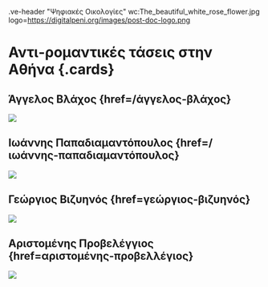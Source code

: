 .ve-header "Ψηφιακές Οικολογίες" wc:The_beautiful_white_rose_flower.jpg logo=https://digitalpeni.org/images/post-doc-logo.png 

# Αντι-ρομαντικές τάσεις στην Αθήνα {.cards}

## Άγγελος Βλάχος {href=/άγγελος-βλάχος} 

![](https://digitalpeni.org/aντι-ρομαντικές-τάσεις-στην-Αθήνα/vlachos.jpg)

## Ιωάννης Παπαδιαμαντόπουλος {href=/ιωάννης-παπαδιαμαντόπουλος}

![](https://upload.wikimedia.org/wikipedia/commons/7/7a/Jean_Mor%C3%A9as_1910.jpg)

## Γεώργιος Βιζυηνός {href=γεώργιος-βιζυηνός}

![](https://digitalpeni.org/aντι-ρομαντικές-τάσεις-στην-Αθήνα/vizyinos.jpeg)

## Αριστομένης Προβελέγγιος {href=αριστομένης-προβελλέγιος}

![](https://upload.wikimedia.org/wikipedia/commons/4/4b/Aristomenis_Probeleggios.JPG)
